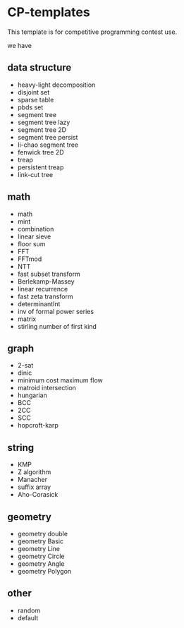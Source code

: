 # CP-templates

This template is for competitive programming contest use.

we have

## data structure

- heavy-light decomposition
- disjoint set
- sparse table
- pbds set
- segment tree
- segment tree lazy
- segment tree 2D
- segment tree persist
- li-chao segment tree
- fenwick tree 2D
- treap
- persistent treap
- link-cut tree

## math

- math
- mint
- combination
- linear sieve
- floor sum
- FFT
- FFTmod
- NTT
- fast subset transform
- Berlekamp-Massey
- linear recurrence
- fast zeta transform
- determinantInt
- inv of formal power series
- matrix
- stirling number of first kind

## graph

- 2-sat
- dinic
- minimum cost maximum flow
- matroid intersection
- hungarian
- BCC
- 2CC
- SCC
- hopcroft-karp

## string

- KMP
- Z algorithm
- Manacher
- suffix array
- Aho-Corasick

## geometry

- geometry double
- geometry Basic
- geometry Line
- geometry Circle
- geometry Angle
- geometry Polygon

## other

- random
- default
